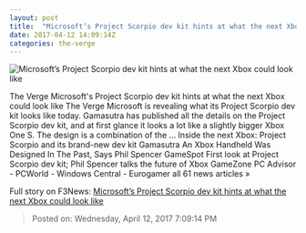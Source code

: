 ```yaml
---
layout: post
title:  "Microsoft’s Project Scorpio dev kit hints at what the next Xbox could look like"
date: 2017-04-12 14:09:14Z
categories: the-verge
---
```


![Microsoft’s Project Scorpio dev kit hints at what the next Xbox could look like](https://cdn0.vox-cdn.com/thumbor/sIAUusZUUbs9FAsf8v2Ek7fixDM=/22x0:625x339/1600x900/cdn0.vox-cdn.com/uploads/chorus_image/image/54211925/xbox_dev_kits_group_1.0.jpg)

The Verge Microsoft's Project Scorpio dev kit hints at what the next Xbox could look like The Verge Microsoft is revealing what its Project Scorpio dev kit looks like today. Gamasutra has published all the details on the Project Scorpio dev kit, and at first glance it looks a lot like a slightly bigger Xbox One S. The design is a combination of the ... Inside the next Xbox: Project Scorpio and its brand-new dev kit Gamasutra An Xbox Handheld Was Designed In The Past, Says Phil Spencer GameSpot First look at Project Scorpio dev kit; Phil Spencer talks the future of Xbox GameZone PC Advisor - PCWorld - Windows Central - Eurogamer all 61 news articles »


Full story on F3News: [Microsoft’s Project Scorpio dev kit hints at what the next Xbox could look like](http://www.f3nws.com/n/dWKn3)

> Posted on: Wednesday, April 12, 2017 7:09:14 PM
